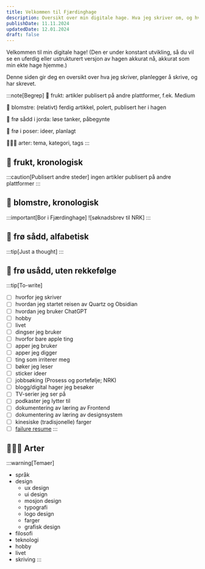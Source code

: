 ```yaml
---
title: Velkommen til Fjærdinghage
description: Oversikt over min digitale hage. Hva jeg skriver om, og hva jeg planlegger å skrive.
publishDate: 11.11.2024
updatedDate: 12.01.2024
draft: false
---
```





Velkommen til min digitale hage! (Den er under konstant utvikling, så du vil se en uferdig eller  ustrukturert versjon av hagen akkurat nå, akkurat som min ekte hage hjemme.)

Denne siden gir deg en oversikt over hva jeg skriver, planlegger å skrive, og har skrevet. 

:::note[Begrep]
🍎 frukt: artikler publisert på andre plattformer, f.ek. Medium

🪻 blomstre: (relativt) ferdig artikkel, polert, publisert her i hagen

🌱 frø sådd i jorda: løse tanker, påbegynte 

💭 frø i poser: ideer, planlagt 

👨🏻‍🌾 arter: tema, kategori, tags 
:::



## 🍎 frukt, kronologisk
:::caution[Publisert andre steder]
ingen artikler publisert på andre plattformer
:::

## 🪻 blomstre, kronologisk
:::important[Bor i Fjærdinghage]
![søknadsbrev til NRK]
:::

## 🌱 frø sådd, alfabetisk
:::tip[Just a thought]
:::

## 💭 frø usådd, uten rekkefølge 
:::tip[To-write]
- [ ] hvorfor jeg skriver
- [ ] hvordan jeg startet reisen av Quartz og Obsidian
- [ ] hvordan jeg bruker ChatGPT
- [ ] hobby
- [ ] livet
- [ ] dingser jeg bruker
- [ ] hvorfor bare apple ting
- [ ] apper jeg bruker
- [ ] apper jeg digger
- [ ] ting som irriterer meg
- [ ] bøker jeg leser
- [ ] sticker ideer
- [ ] jobbsøking (Prosess og portefølje; NRK)
- [ ] blogg/digital hager jeg besøker
- [ ] TV-serier jeg ser på
- [ ] podkaster jeg lytter til
- [ ] dokumentering av læring av Frontend
- [ ] dokumentering av læring av designsystem
- [ ] kinesiske (tradisjonelle) farger
- [ ] [failure resume](https://github.com/jackyzha0/blog/blob/master/content/posts/a-failure-resume/index.md)
:::

## 👨🏻‍🌾 Arter
:::warning[Temaer]
- språk
- design
	- ux design
	- ui design
	- mosjon design
	- typografi
	- logo design
	- farger
	- grafisk design
- filosofi
- teknologi
- hobby
- livet
- skriving
:::








